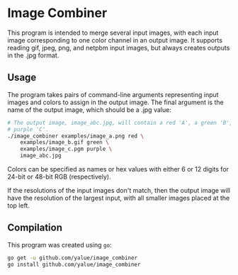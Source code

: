 Image Combiner
==============

This program is intended to merge several input images, with each input image
corresponding to one color channel in an output image. It supports reading
gif, jpeg, png, and netpbm input images, but always creates outputs in the .jpg
format.

Usage
-----

The program takes pairs of command-line arguments representing input images and
colors to assign in the output image. The final argument is the name of the
output image, which should be a .jpg value:

```bash
# The output image, image_abc.jpg, will contain a red 'A', a green 'B', and a
# purple 'C'.
./image_combiner examples/image_a.png red \
    examples/image_b.gif green \
    examples/image_c.pgm purple \
    image_abc.jpg
```

Colors can be specified as names or hex values with either 6 or 12 digits for
24-bit or 48-bit RGB (respectively).

If the resolutions of the input images don't match, then the output image will
have the resolution of the largest input, with all smaller images placed at the
top left.

Compilation
-----------

This program was created using `go`:

```bash
go get -u github.com/yalue/image_combiner
go install github.com/yalue/image_combiner
```

